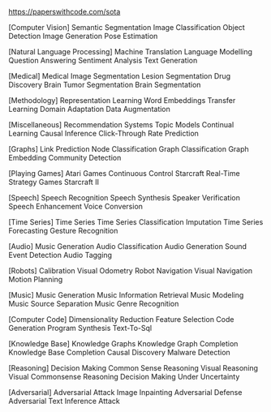 https://paperswithcode.com/sota

[Computer Vision]
Semantic Segmentation
Image Classification
Object Detection
Image Generation
Pose Estimation

[Natural Language Processing]
Machine Translation
Language Modelling
Question Answering
Sentiment Analysis
Text Generation

[Medical]
Medical Image Segmentation
Lesion Segmentation
Drug Discovery
Brain Tumor Segmentation
Brain Segmentation

[Methodology]
Representation Learning
Word Embeddings
Transfer Learning
Domain Adaptation
Data Augmentation

[Miscellaneous]
Recommendation Systems
Topic Models
Continual Learning
Causal Inference
Click-Through Rate Prediction

[Graphs]
Link Prediction
Node Classification
Graph Classification
Graph Embedding
Community Detection

[Playing Games]
Atari Games
Continuous Control
Starcraft
Real-Time Strategy Games
Starcraft II

[Speech]
Speech Recognition
Speech Synthesis
Speaker Verification
Speech Enhancement
Voice Conversion

[Time Series]
Time Series
Time Series Classification
Imputation
Time Series Forecasting
Gesture Recognition

[Audio]
Music Generation
Audio Classification
Audio Generation
Sound Event Detection
Audio Tagging

[Robots]
Calibration
Visual Odometry
Robot Navigation
Visual Navigation
Motion Planning

[Music]
Music Generation
Music Information Retrieval
Music Modeling
Music Source Separation
Music Genre Recognition

[Computer Code]
Dimensionality Reduction
Feature Selection
Code Generation
Program Synthesis
Text-To-Sql

[Knowledge Base]
Knowledge Graphs
Knowledge Graph Completion
Knowledge Base Completion
Causal Discovery
Malware Detection

[Reasoning]
Decision Making
Common Sense Reasoning
Visual Reasoning
Visual Commonsense Reasoning
Decision Making Under Uncertainty

[Adversarial]
Adversarial Attack
Image Inpainting
Adversarial Defense
Adversarial Text
Inference Attack